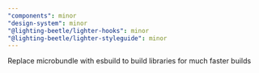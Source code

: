 ```yaml
---
"components": minor
"design-system": minor
"@lighting-beetle/lighter-hooks": minor
"@lighting-beetle/lighter-styleguide": minor
---
```


Replace microbundle with esbuild to build libraries for much faster builds
